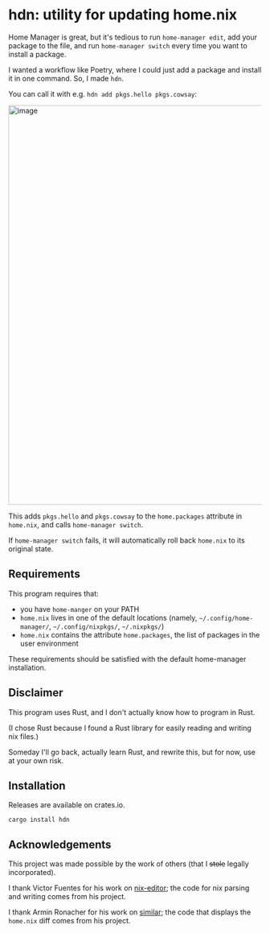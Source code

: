 # hdn: utility for updating home.nix
Home Manager is great,
but it's tedious to run `home-manager edit`,
add your package to the file,
and run `home-manager switch`
every time you want to install a package.

I wanted a workflow like Poetry,
where I could just add a package and install it in one command.
So, I made `hdn`.

You can call it with e.g. `hdn add pkgs.hello pkgs.cowsay`:

<img width="794" alt="image" src="https://github.com/seasonedfish/hdn/assets/29507110/0a6fa19b-34c0-4246-9d4e-41b114927d13">

This adds `pkgs.hello` and `pkgs.cowsay` to the `home.packages` attribute in `home.nix`, and calls `home-manager switch`.

If `home-manager switch` fails, it will automatically roll back `home.nix` to its original state. 

## Requirements
This program requires that:
- you have `home-manger` on your PATH
- `home.nix` lives in one of the default locations (namely, `~/.config/home-manager/`, `~/.config/nixpkgs/`, `~/.nixpkgs/`)
- `home.nix` contains the attribute `home.packages`, the list of packages in the user environment

These requirements should be satisfied with the default home-manager installation.

## Disclaimer
This program uses Rust, and I don't actually know how to program in Rust.

(I chose Rust because I found a Rust library for easily reading and writing nix files.)

Someday I'll go back, actually learn Rust, and rewrite this, but for now, use at your own risk.

## Installation
Releases are available on crates.io.
```shell
cargo install hdn
```

## Acknowledgements
This project was made possible by the work of others (that I ~~stole~~ legally incorporated).

I thank Victor Fuentes for his work on [nix-editor](https://github.com/vlinkz/nix-editor);
the code for nix parsing and writing comes from his project.

I thank Armin Ronacher for his work on [similar](https://github.com/mitsuhiko/similar);
the code that displays the `home.nix` diff comes from his project.
